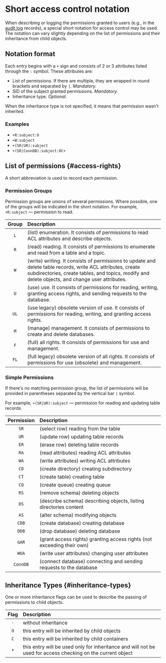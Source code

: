 # Short access control notation

When describing or logging the permissions granted to users (e.g., in the [audit log](./audit-log.md) records), a special short notation for access control may be used. The notation can vary slightly depending on the list of permissions and their inheritance from child objects.

## Notation format

Each entry begins with a `+` sign and consists of 2 or 3 attributes listed through the `:` symbol.
These attributes are:
- List of permissions. If there are multiple, they are wrapped in round brackets and separated by `|`. *Mandatory.*
- SID of the subject granted permissions. *Mandatory.*
- Inheritance type. *Optional.*

When the inheritance type is not specified, it means that permission wasn't inherited.

### Examples

* `+R:subject:O`
* `+W:subject`
* `+(SR|UR):subject`
* `+(SR|ConnDB):subject:OC+`

## List of permissions {#access-rights}

A short abbreviation is used to record each permission.

### Permission Groups

Permission groups are unions of several permissions. Where possible, one of the groups will be indicated in the short notation.
For example, `+R:subject` — permission to read.

| Group	| Description |
|:----:|:----|
| `L` | (list) enumeration. It consists of permissions to read ACL attributes and describe objects.|
| `R` | (read) reading. It consists of permissions to enumerate and read from a table and a topic.|
| `W` | (write) writing. It consists of permissions to update and delete table records, write ACL attributes, create subdirectories, create tables, and topics, modify and delete objects, and change user attributes.|
| `U` | (use) use. It consists of permissions for reading, writing, granting access rights, and sending requests to the database.|
| `UL` | (use legacy) obsolete version of use. It consists of permissions for reading, writing, and granting access rights.|
| `M` | (manage) management. It consists of permissions to create and delete databases.|
| `F` | (full) all rights. It consists of permissions for use and management.|
| `FL` | (full legacy) obsolete version of all rights. It consists of permissions for use (obsolete) and management.|

### Simple Permissions

If there's no matching permission group, the list of permissions will be provided in parentheses separated by the vertical bar `|` symbol.

For example, `+(SR|UR):subject` — permission for reading and updating table records.

| Permission | Description |
|:----:|:----|
| `SR` | (select row) reading from the table |
| `UR` | (update row) updating table records |
| `ER` | (erase row) deleting table records |
| `RA` | (read attributes) reading ACL attributes |
| `WA` | (write attributes) writing ACL attributes |
| `CD` | (create directory) creating subdirectory |
| `CT` | (create table) creating table |
| `CQ` | (create queue) creating queue |
| `RS` | (remove schema) deleting objects |
| `DS` | (describe schema) describing objects, listing directories content |
| `AS` | (alter schema) modifying objects |
| `CDB` | (create database) creating database |
| `DDB` | (drop database) deleting database |
| `GAR` | (grant access rights) granting access rights (not exceeding their own) |
| `WUA` | (write user attributes) changing user attributes |
| `ConnDB` | (connect database) connecting and sending requests to the database |

## Inheritance Types {#inheritance-types}

One or more inheritance flags can be used to describe the passing of permissions to child objects.

| Flag	| Description |
|:----:|:----|
| `-`	        | without inheritance |
| `O`	| this entry will be inherited by child objects |
| `C`	| this entry will be inherited by child containers |
| `+`	| this entry will be used only for inheritance and will not be used for access checking on the current object |
